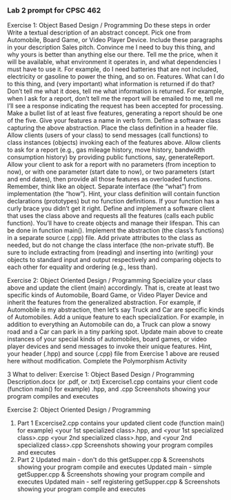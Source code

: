 ### Lab 2 prompt for CPSC 462

Exercise 1:  Object Based Design / Programming
Do these steps in order
Write a textual description of an abstract concept.  Pick one from Automobile, Board Game, or Video Player Device.  Include these paragraphs in your description
Sales pitch.  Convince me I need to buy this thing, and why yours is better than anything else our there.  Tell me the price, when it will be available, what environment it operates in, and what dependencies I must have to use it.  For example, do I need batteries that are not included, electricity or gasoline to power the thing, and so on.
Features.  What can I do to this thing, and (very important) what information is returned if do that?  Don’t tell me what it does, tell me what information is returned. For example, when I ask for a report, don’t tell me the report will be emailed to me, tell me I’ll see a response indicating the request has been accepted for processing.  Make a bullet list of at least five features, generating a report should be one of the five.  Give your features a name in verb form.
Define a software class capturing the above abstraction.  Place the class definition in a header file.  Allow clients (users of your class) to send messages (call functions) to class instances (objects) invoking each of the features above.  Allow clients to ask for a report (e.g., gas mileage history, move history, bandwidth consumption history) by providing public functions, say, generateReport.  Allow your client to ask for a report with no parameters (from inception to now), or with one parameter (start date to now), or two parameters (start and end dates), then provide all those features as overloaded functions.  Remember, think like an object.  Separate interface (the “what”) from implementation (the “how”).
Hint, your class definition will contain function declarations (prototypes) but no function definitions.  If your function has a curly brace you didn’t get it right.
Define and implement a software client that uses the class above and requests all the features (calls each public function).  You’ll have to create objects and manage their lifespan.  This can be done in function main().
Implement the abstraction (the class’s functions) in a separate source (.cpp) file.  Add private attributes to the class as needed, but do not change the class interface (the non-private stuff).  Be sure to include extracting from (reading) and inserting into (writing) your objects to standard input and output respectively and comparing objects to each other for equality and ordering (e.g., less than).

Exercise 2:  Object Oriented Design / Programming
Specialize your class above and update the client (main) accordingly.  That is, create at least two specific kinds of Automobile, Board Game, or Video Player Device and inherit the features from the generalized abstraction.  For example, if Automobile is my abstraction, then let’s say Truck and Car are specific kinds of Automobiles.  Add a unique feature to each specialization.  For example, in addition to everything an Automobile can do, a Truck can plow a snowy road and a Car can park in a tiny parking spot.  Update main above to create instances of your special kinds of automobiles, board games, or video player devices and send messages to invoke their unique features.
Hint, your header (.hpp) and source (.cpp) file from Exercise 1 above are reused here without modification.
Complete the Polymorphism Activity

3 What to deliver:
Exercise 1:  Object Based Design / Programming
Description.docx (or .pdf, or .txt)
Excercise1.cpp
contains your client code (function main() for example)
<your class>.hpp, and <your class>.cpp
Screenshots showing your program compiles and executes


Exercise 2:  Object Oriented Design / Programming
1)    Part 1
Excercise2.cpp
contains your updated client code (function main() for example)
<your 1st specialized class>.hpp, and <your 1st specialized class>.cpp
<your 2nd specialized class>.hpp, and <your 2nd specialized class>.cpp
Screenshots showing your program compiles and executes
2)    Part 2
Updated main - don't do this getSupper.cpp & Screenshots showing your program compile and executes
Updated main - simple getSupper.cpp & Screenshots showing your program compile and executes
Updated main - self registering getSupper.cpp & Screenshots showing your program compile and executes
